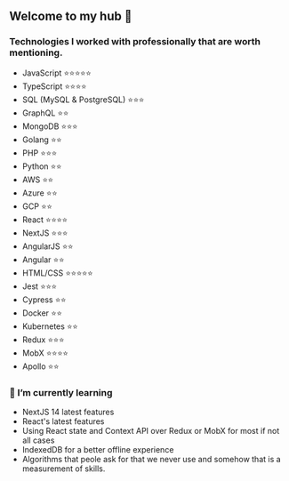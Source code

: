 ## Welcome to my hub 👋

### Technologies I worked with professionally that are worth mentioning.
- JavaScript               ⭐⭐⭐⭐⭐
- TypeScript               ⭐⭐⭐⭐
- SQL (MySQL & PostgreSQL) ⭐⭐⭐
- GraphQL                  ⭐⭐
- MongoDB                  ⭐⭐⭐
- Golang                   ⭐⭐
- PHP                      ⭐⭐⭐
- Python                   ⭐⭐
- AWS                      ⭐⭐
- Azure                    ⭐⭐
- GCP                      ⭐⭐
- React                    ⭐⭐⭐⭐
- NextJS                   ⭐⭐⭐
- AngularJS                ⭐⭐
- Angular                  ⭐⭐
- HTML/CSS                 ⭐⭐⭐⭐⭐
- Jest                     ⭐⭐⭐
- Cypress                  ⭐⭐
- Docker                   ⭐⭐
- Kubernetes               ⭐⭐
- Redux                    ⭐⭐⭐
- MobX                     ⭐⭐⭐⭐
- Apollo                   ⭐⭐

### 🌱 I’m currently learning 
- NextJS 14 latest features
- React's latest features
- Using React state and Context API over Redux or MobX for most if not all cases
- IndexedDB for a better offline experience
- Algorithms that peole ask for that we never use and somehow that is a measurement of skills.

<!--
**CarlSandsten/CarlSandsten** is a ✨ _special_ ✨ repository because its `README.md` (this file) appears on your GitHub profile.

Here are some ideas to get you started:

- 🔭 I’m currently working on ...
- 🌱 I’m currently learning ...
- 👯 I’m looking to collaborate on ...
- 🤔 I’m looking for help with ...
- 💬 Ask me about ...
- 📫 How to reach me: ...
- 😄 Pronouns: ...
- ⚡ Fun fact: ...
-->
